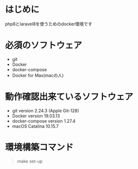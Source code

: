 # はじめに
php8とlaravel8を使うためのdocker環境です

# 必須のソフトウェア
- git
- Docker
- docker-compose
- Docker for Max(macの人)

# 動作確認出来ているソフトウェア
- git version 2.24.3 (Apple Git-128)
- Docker version 19.03.13
- docker-compose version 1.27.4
- macOS Catalina 10.15.7

# 環境構築コマンド
> make set-up